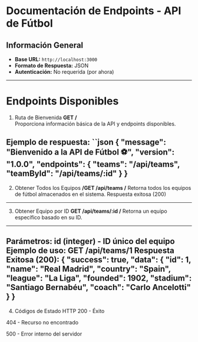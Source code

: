 # Documentación de Endpoints - API de Fútbol 

## Información General
- **Base URL:** `http://localhost:3000`
- **Formato de Respuesta:** JSON
- **Autenticación:** No requerida (por ahora)

---

# Endpoints Disponibles
 1. Ruta de Bienvenida
**GET /**  
Proporciona información básica de la API y endpoints disponibles.

**Ejemplo de respuesta:**
``json
{
  "message": "Bienvenido a la API de Fútbol ⚽",
  "version": "1.0.0",
  "endpoints": {
    "teams": "/api/teams",
    "teamById": "/api/teams/:id"
  }
}
---
2. Obtener Todos los Equipos
**/GET /api/teams /**
Retorna todos los equipos de fútbol almacenados en el sistema.
Respuesta exitosa (200)
---
3. Obtener Equipo por ID
**GET /api/teams/:id /**
Retorna un equipo específico basado en su ID.
---
Parámetros:
id (integer) - ID único del equipo
Ejemplo de uso: GET /api/teams/1
Respuesta Exitosa (200):
{
  "success": true,
  "data": {
    "id": 1,
    "name": "Real Madrid",
    "country": "Spain",
    "league": "La Liga",
    "founded": 1902,
    "stadium": "Santiago Bernabéu",
    "coach": "Carlo Ancelotti"
  }
}
---
4. Códigos de Estado HTTP
200 - Éxito

404 - Recurso no encontrado

500 - Error interno del servidor
